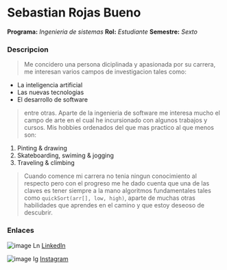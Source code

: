 Sebastian Rojas Bueno
===
**Programa:** *Ingenieria de sistemas*
**Rol:** *Estudiante*
**Semestre:** *Sexto*

### Descripcion
> Me concidero una persona diciplinada y apasionada por su carrera, me interesan varios campos de investigacion tales como:
* La inteligencia artificial
* Las nuevas tecnologias
* El desarrollo de software 

>entre otras. Aparte de la ingenieria de software me interesa mucho el campo de arte en el cual he incursionado con algunos trabajos y cursos. Mis hobbies ordenados del que mas practico al que menos son:
1. Pinting & drawing
2. Skateboarding, swiming & jogging
3. Traveling & climbing
>Cuando comence mi carrera no tenia ningun conocimiento al respecto pero con el progreso me he dado cuenta que una de las claves es tener siempre a la mano algoritmos fundamentales tales como `quickSort(arr[], low, high)`, aparte de muchas otras habilidades que aprendes en el camino y que estoy deseoso de descubrir.

### Enlaces
![image Ln](https://68ef2f69c7787d4078ac-7864ae55ba174c40683f10ab811d9167.ssl.cf1.rackcdn.com/linkedin-icon_64x64.png)   [LinkedIn](https://www.linkedin.com/in/tianrojas/)

![image Ig](https://images.sftcdn.net/images/t_app-logo-l,f_auto,dpr_auto/p/9e0556a4-96d3-11e6-b184-00163ec9f5fa/2404700495/instagram-logo.png)   [Instagram](https://www.instagram.com/tian.rojas/)
